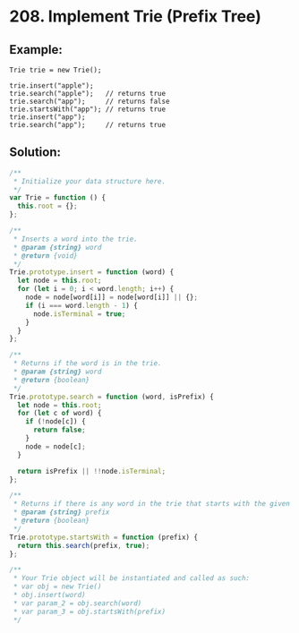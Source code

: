 # 208. Implement Trie (Prefix Tree)

## Example:

    Trie trie = new Trie();

    trie.insert("apple");
    trie.search("apple");   // returns true
    trie.search("app");     // returns false
    trie.startsWith("app"); // returns true
    trie.insert("app");
    trie.search("app");     // returns true

## Solution:

```javascript
/**
 * Initialize your data structure here.
 */
var Trie = function () {
  this.root = {};
};

/**
 * Inserts a word into the trie.
 * @param {string} word
 * @return {void}
 */
Trie.prototype.insert = function (word) {
  let node = this.root;
  for (let i = 0; i < word.length; i++) {
    node = node[word[i]] = node[word[i]] || {};
    if (i === word.length - 1) {
      node.isTerminal = true;
    }
  }
};

/**
 * Returns if the word is in the trie.
 * @param {string} word
 * @return {boolean}
 */
Trie.prototype.search = function (word, isPrefix) {
  let node = this.root;
  for (let c of word) {
    if (!node[c]) {
      return false;
    }
    node = node[c];
  }

  return isPrefix || !!node.isTerminal;
};

/**
 * Returns if there is any word in the trie that starts with the given prefix.
 * @param {string} prefix
 * @return {boolean}
 */
Trie.prototype.startsWith = function (prefix) {
  return this.search(prefix, true);
};

/**
 * Your Trie object will be instantiated and called as such:
 * var obj = new Trie()
 * obj.insert(word)
 * var param_2 = obj.search(word)
 * var param_3 = obj.startsWith(prefix)
 */
```
